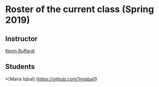 # Roster of the current class (Spring 2019)

## Instructor

[Kevin Buffardi](https://github.com/kbuffardi)

## Students

*[Maira Iqbal] (https://github.com/1miqbal1) 

